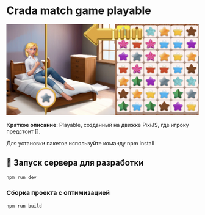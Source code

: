# Crada match game playable

![Логотип или скриншот игры](src/assets/img/game.png)

**Краткое описание**: Playable, созданный на движке PixiJS, где игроку предстоит [].

Для установки пакетов используйте команду npm install

## 🚀 Запуск сервера для разработки
```shell
npm run dev
```

### Сборка проекта с оптимизацией
```shell
npm run build
```
